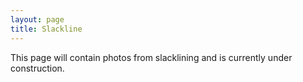 ```yaml
---
layout: page
title: Slackline
---
```


This page will contain photos from slacklining and is currently under construction.

